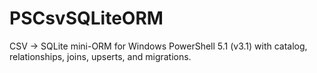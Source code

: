 # PSCsvSQLiteORM
CSV → SQLite mini-ORM for Windows PowerShell 5.1 (v3.1) with catalog, relationships, joins, upserts, and migrations.

